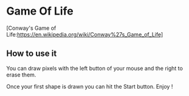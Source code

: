 # Game Of Life
[Conway's Game of Life:https://en.wikipedia.org/wiki/Conway%27s_Game_of_Life]

## How to use it

You can draw pixels with the left button of your mouse and the right to erase them.

Once your first shape is drawn you can hit the Start button. Enjoy !